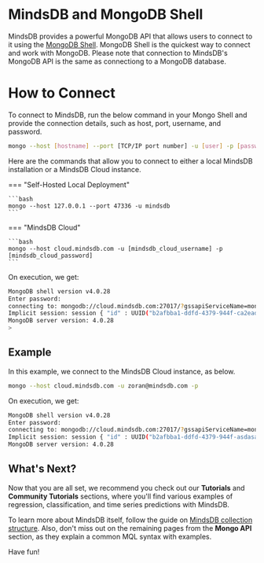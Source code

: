 # MindsDB and MongoDB Shell

MindsDB provides a powerful MongoDB API that allows users to connect to it using the [MongoDB Shell](https://www.mongodb.com/try/download/shell). MongoDB Shell is the quickest way to connect and work with MongoDB. Please note that connection to MindsDB's MongoDB API is the same as connectiong to a MongoDB database.


# How to Connect

To connect to MindsDB, run the below command in your Mongo Shell and provide the connection details, such as host, port, username, and password.

```bash
mongo --host [hostname] --port [TCP/IP port number] -u [user] -p [password]
```

Here are the commands that allow you to connect to either a local MindsDB installation or a MindsDB Cloud instance.

=== "Self-Hosted Local Deployment"

    ```bash
    mongo --host 127.0.0.1 --port 47336 -u mindsdb
    ```

=== "MindsDB Cloud"

    ```bash
    mongo --host cloud.mindsdb.com -u [mindsdb_cloud_username] -p [mindsdb_cloud_password]
    ```

On execution, we get:

```bash
MongoDB shell version v4.0.28
Enter password: 
connecting to: mongodb://cloud.mindsdb.com:27017/?gssapiServiceName=mongodb
Implicit session: session { "id" : UUID("b2afbba1-ddfd-4379-944f-ca2eadsdas") }
MongoDB server version: 4.0.28
>
```


## Example

In this example, we connect to the MindsDB Cloud instance, as below.

``` bash
mongo --host cloud.mindsdb.com -u zoran@mindsdb.com -p
```

On execution, we get:

```bash
MongoDB shell version v4.0.28
Enter password: 
connecting to: mongodb://cloud.mindsdb.com:27017/?gssapiServiceName=mongodb
Implicit session: session { "id" : UUID("b2afbba1-ddfd-4379-944f-asdasaasd") }
MongoDB server version: 4.0.28
```

## What's Next?

Now that you are all set, we recommend you check out our **Tutorials** and **Community Tutorials** sections, where you'll find various examples of regression, classification, and time series predictions with MindsDB.

To learn more about MindsDB itself, follow the guide on [MindsDB collection structure](/sql/table-structure/). Also, don't miss out on the remaining pages from the **Mongo API** section, as they explain a common MQL syntax with examples.

Have fun!
